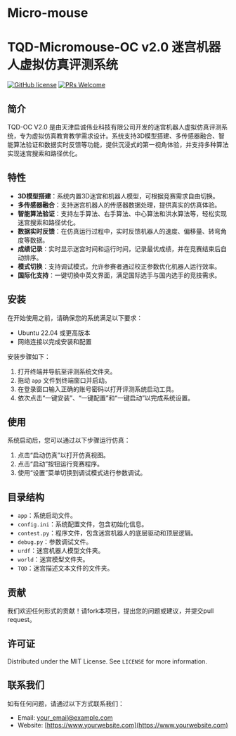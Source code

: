 # Micro-mouse
# TQD-Micromouse-OC v2.0 迷宫机器人虚拟仿真评测系统

[![GitHub license](https://img.shields.io/github/license/yourname/yourproject)](https://github.com/yourname/yourproject/blob/master/LICENSE)
[![PRs Welcome](https://img.shields.io/badge/PRs-welcome-brightgreen.svg)](http://makeapullrequest.com)

## 简介

TQD-OC V2.0 是由天津启诚伟业科技有限公司开发的迷宫机器人虚拟仿真评测系统，专为虚拟仿真教育教学需求设计。系统支持3D模型搭建、多传感器融合、智能算法验证和数据实时反馈等功能，提供沉浸式的第一视角体验，并支持多种算法实现迷宫搜索和路径优化。

## 特性

- **3D模型搭建**：系统内置3D迷宫和机器人模型，可根据竞赛需求自由切换。
- **多传感器融合**：支持迷宫机器人的传感器数据处理，提供真实的仿真体验。
- **智能算法验证**：支持左手算法、右手算法、中心算法和洪水算法等，轻松实现迷宫搜索和路径优化。
- **数据实时反馈**：在仿真运行过程中，实时反馈机器人的速度、偏移量、转弯角度等数据。
- **成绩记录**：实时显示迷宫时间和运行时间，记录最优成绩，并在竞赛结束后自动排序。
- **模式切换**：支持调试模式，允许参赛者通过校正参数优化机器人运行效率。
- **国际化支持**：一键切换中英文界面，满足国际选手与国内选手的竞技需求。

## 安装

在开始使用之前，请确保您的系统满足以下要求：

- Ubuntu 22.04 或更高版本
- 网络连接以完成安装和配置

安装步骤如下：

1. 打开终端并导航至评测系统文件夹。
2. 拖动 `app` 文件到终端窗口并启动。
3. 在登录窗口输入正确的账号密码以打开评测系统启动工具。
4. 依次点击“一键安装”、“一键配置”和“一键启动”以完成系统设置。

## 使用

系统启动后，您可以通过以下步骤运行仿真：

1. 点击“启动仿真”以打开仿真视图。
2. 点击“启动”按钮运行竞赛程序。
3. 使用“设置”菜单切换到调试模式进行参数调试。

## 目录结构

- `app`：系统启动文件。
- `config.ini`：系统配置文件，包含初始化信息。
- `contest.py`：程序文件，包含迷宫机器人的底层驱动和顶层逻辑。
- `debug.py`：参数调试文件。
- `urdf`：迷宫机器人模型文件夹。
- `world`：迷宫模型文件夹。
- `TQD`：迷宫描述文本文件的文件夹。

## 贡献

我们欢迎任何形式的贡献！请fork本项目，提出您的问题或建议，并提交pull request。

## 许可证

Distributed under the MIT License. See `LICENSE` for more information.

## 联系我们

如有任何问题，请通过以下方式联系我们：

- Email: [your_email@example.com](mailto:your_email@example.com)
- Website: [https://www.yourwebsite.com](https://www.yourwebsite.com)
